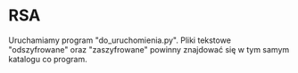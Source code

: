 # RSA
Uruchamiamy program "do_uruchomienia.py". Pliki tekstowe "odszyfrowane" oraz "zaszyfrowane" powinny znajdować się w tym samym katalogu co program.
